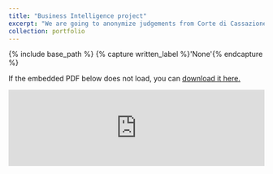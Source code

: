 ```yaml
---
title: "Business Intelligence project"
excerpt: "We are going to anonymize judgements from Corte di Cassazione using state of the art NLP.<br/><img src='/images/my_dash.pdf'>"
collection: portfolio
---
```


{% include base_path %}
{% capture written_label %}'None'{% endcapture %}

If the embedded PDF below does not load, you can <u><a href="https://gianpe.github.io/LDS_slides.pdf">download it here.</a></u>
<br/>

<embed src="https://gianpe.github.io/LDS_slides.pdf" type="application/pdf" width="100%" />
